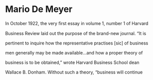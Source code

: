 # Mario De Meyer

In October 1922, the very ﬁrst essay in volume 1, number 1 of Harvard

Business Review laid out the purpose of the brand-new journal. “It is

pertinent to inquire how the representative practises [sic] of business

men generally may be made available…and how a proper theory of

business is to be obtained,” wrote Harvard Business School dean

Wallace B. Donham. Without such a theory, “business will continue
